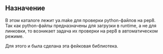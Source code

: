 ## Назначение

В этом каталоге лежит ya.make для проверки python-файлов на pep8.
Так как python-файлы предназначены для загрузки в runtime, а не для
линковки, то возникает задача их проверки на pep8 в автоматическом режиме.

Для этого и была сделана эта фейковая библиотека.